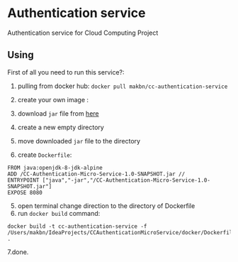 # Authentication service
Authentication service for Cloud Computing Project 

## Using

First of all you need to run this service?:
 
1. pulling from docker hub:
``` docker pull makbn/cc-authentication-service ```
2. create your own image :

  1. download `jar` file from [here](https://github.com/makbn/authentication-service/releases/tag/1.0-SNAPSHOT)
  2. create a new empty directory
  3. move downloaded `jar` file to the directory
  4. create `Dockerfile`:
  
  ```
  FROM java:openjdk-8-jdk-alpine
ADD /CC-Authentication-Micro-Service-1.0-SNAPSHOT.jar //
ENTRYPOINT ["java","-jar","/CC-Authentication-Micro-Service-1.0-SNAPSHOT.jar"]
EXPOSE 8080
```
  5. open terminal change direction to the directory of Dockerfile
  6. run `docker build` command:
  
  ```
  docker build -t cc-authentication-service -f /Users/makbn/IdeaProjects/CCAuthenticationMicroService/docker/Dockerfile .
  ```
  7.done.
